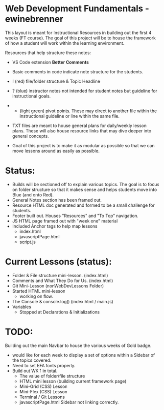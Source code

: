 # Web Development Fundamentals - ewinebrenner
This layout is meant for Instructional Resources in building out the first 4 weeks (FT course).  The goal of this project will be to house the framework of how a student will work within the learning environment.

Resources that help structure these notes:
  - VS Code extension **Better Comments**
  - Basic comments in code indicate note structure for the students.
  - ! (red) file/folder structure & Topic Headline
  - ? (blue) instructor notes not intended for student notes but guideline for instructional goals.
  - * (light green) pivot points.  These may direct to another file within the instructional guideline or line within the same file.

  - TXT files are meant to house general plans for daily/weekly lesson plans.  These will also house resource links that may dive deeper into general concepts.

  - Goal of this project is to make it as modular as possible so that we can move lessons around as easily as possible.

# Status:
  - Builds will be sectioned off to explain various topics.  The goal is to focus on folder structure so that it makes sense and helps students move into Blue (and onto Red).
  - General Notes section has been framed out.
  - Resource HTML doc generated and formed to be a small challenge for students.
  - Footer built out.  Houses "Resources" and "To Top" navigation.
  - JS HTML page framed out with "week one" material
  - Included Anchor tags to help map lessons
    - index.html
    - javascriptPage.html
    - script.js

# Current Lessons (status):
  - Folder & File structure mini-lesson.  (index.html)
  - Comments and What They Do for Us.  (index.html)
  - Git Mini-Lesson (nonWebDevLessons Folder)
  - Started HTML mini-lesson
      - working on flow.
  - The Console & console.log()  (index.html / main.js)
  - Variables
    - Stopped at Declarations & Initializations

# TODO:
Building out the main Navbar to house the various weeks of Gold badge. 
  - would like for each week to display a set of options within a Sidebar of the topics covered.
  - Need to set EFA fonts properly.
  - Build out WK 1 in total.
    - The value of folder/file structure
    - HTML mini lesson (building current framework page)
    - Mini-Grid (CSS) Lesson 
    - Mini-Flex (CSS) Lesson
    - Terminal / Git Lessons
    - javascriptPage.html Sidebar not linking correctly. 
